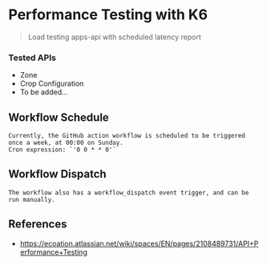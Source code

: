 # Performance Testing with K6

> Load testing apps-api with scheduled latency report

### Tested APIs
- Zone 
- Crop Configuration
- To be added...

## Workflow Schedule
    Currently, the GitHub action workflow is scheduled to be triggered once a week, at 00:00 on Sunday.
    Cron expression: `'0 0 * * 0'` 

## Workflow Dispatch
    The workflow also has a workflow_dispatch event trigger, and can be run manually.

## References 
- https://ecoation.atlassian.net/wiki/spaces/EN/pages/2108489731/API+Performance+Testing